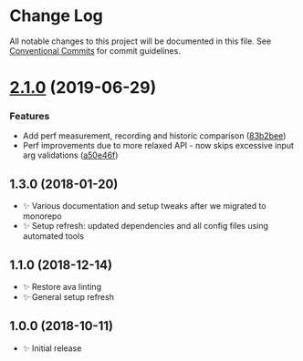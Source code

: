 # Change Log

All notable changes to this project will be documented in this file.
See [Conventional Commits](https://conventionalcommits.org) for commit guidelines.

# [2.1.0](https://gitlab.com/codsen/codsen/compare/array-group-str-omit-num-char@2.0.18...array-group-str-omit-num-char@2.1.0) (2019-06-29)


### Features

* Add perf measurement, recording and historic comparison ([83b2bee](https://gitlab.com/codsen/codsen/commit/83b2bee))
* Perf improvements due to more relaxed API - now skips excessive input arg validations ([a50e46f](https://gitlab.com/codsen/codsen/commit/a50e46f))





## 1.3.0 (2018-01-20)

- ✨ Various documentation and setup tweaks after we migrated to monorepo
- ✨ Setup refresh: updated dependencies and all config files using automated tools

## 1.1.0 (2018-12-14)

- ✨ Restore ava linting
- ✨ General setup refresh

## 1.0.0 (2018-10-11)

- ✨ Initial release
